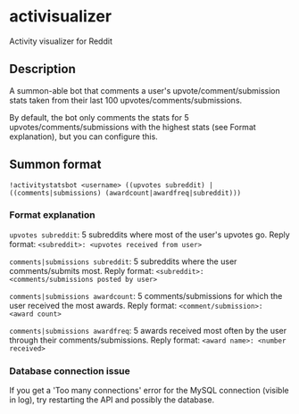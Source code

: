 # activisualizer
Activity visualizer for Reddit

## Description
A summon-able bot that comments a user's upvote/comment/submission stats taken from their last 100 upvotes/comments/submissions.

By default, the bot only comments the stats for 5 upvotes/comments/submissions with the highest stats (see Format explanation), but you can configure this.

## Summon format
`!activitystatsbot <username> ((upvotes subreddit) | ((comments|submissions) (awardcount|awardfreq|subreddit)))`

### Format explanation
`upvotes subreddit`: 5 subreddits where most of the user's upvotes go. Reply format: `<subreddit>: <upvotes received from user>`

`comments|submissions subreddit`: 5 subreddits where the user comments/submits most. Reply format: `<subreddit>: <comments/submissions posted by user>`

`comments|submissions awardcount`: 5 comments/submissions for which the user received the most awards. Reply format: `<comment/submission>: <award count>`

`comments|submissions awardfreq`: 5 awards received most often by the user through their comments/submissions. Reply format: `<award name>: <number received>`

### Database connection issue
If you get a 'Too many connections' error for the MySQL connection (visible in log), try restarting the API and possibly the database.